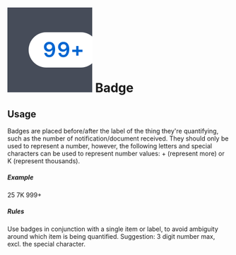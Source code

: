 <script setup>
  import Badge from './Badge.vue'
</script>

# ![badge](./assets/images/img-guide-badge.svg) Badge

## Usage
Badges are placed before/after the label of the thing they're quantifying, such as the number of notification/document received. They should only be used to represent a number, however, the following letters and special characters can be used to represent number values: + (represent more) or K (represent thousands).

##### Example
<Badge>25</Badge>
<Badge color="gold">7K</Badge>
<Badge variant="light" color="success">999+</Badge>

##### Rules
<div class="flex">
  <div class="w-1/2">
    Use badges in conjunction with a single item or label, to avoid ambiguity around which item is being quantified. Suggestion: 3 digit number max, excl. the special character.
  </div>
</div>
